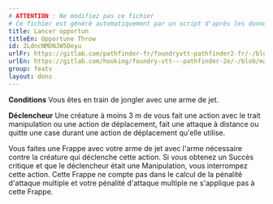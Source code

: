 ```yaml
---
# ATTENTION : Ne modifiez pas ce fichier
# Ce fichier est généré automatiquement par un script d'après les données du module Foundry VTT officiel et de sa traduction
title: Lancer opportun
titleEn: Opportune Throw
id: 2LdncNMDNJW5Oeyu
urlFr: https://gitlab.com/pathfinder-fr/foundryvtt-pathfinder2-fr/-/blob/master/data/feats/2LdncNMDNJW5Oeyu.htm
urlEn: https://gitlab.com/hooking/foundry-vtt---pathfinder-2e/-/blob/master/packs/data/feats.db/opportune-throw.json
group: feats
layout: dons
---
```

**Conditions** Vous êtes en train de jongler avec une arme de jet.

**Déclencheur** Une créature à moins 3 m de vous fait une action avec le trait manipulation ou une action de déplacement, fait une attaque à distance ou quitte une case durant une action de déplacement qu'elle utilise.

Vous faites une Frappe avec votre arme de jet avec l'arme nécessaire contre la créature qui déclenche cette action. Si vous obtenez un Succès critique et que le déclencheur était une Manipulation, vous interrompez cette action. Cette Frappe ne compte pas dans le calcul de la pénalité d'attaque multiple et votre pénalité d'attaque multiple ne s'applique pas à cette Frappe.



